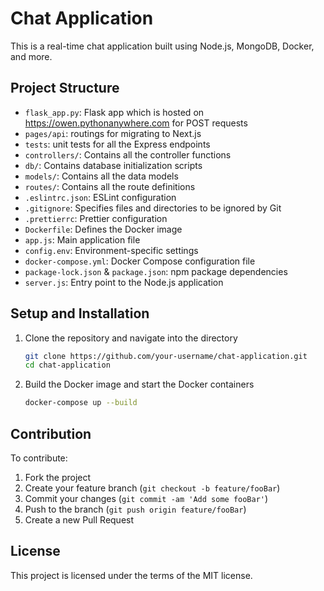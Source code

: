 # Chat Application

This is a real-time chat application built using Node.js, MongoDB, Docker, and more. 

## Project Structure

- `flask_app.py`: Flask app which is hosted on https://owen.pythonanywhere.com for POST requests
- `pages/api`: routings for migrating to Next.js
- `tests`: unit tests for all the Express endpoints
- `controllers/`: Contains all the controller functions
- `db/`: Contains database initialization scripts
- `models/`: Contains all the data models
- `routes/`: Contains all the route definitions
- `.eslintrc.json`: ESLint configuration
- `.gitignore`: Specifies files and directories to be ignored by Git
- `.prettierrc`: Prettier configuration
- `Dockerfile`: Defines the Docker image
- `app.js`: Main application file
- `config.env`: Environment-specific settings
- `docker-compose.yml`: Docker Compose configuration file
- `package-lock.json` & `package.json`: npm package dependencies
- `server.js`: Entry point to the Node.js application

## Setup and Installation

1. Clone the repository and navigate into the directory
    ```bash
    git clone https://github.com/your-username/chat-application.git
    cd chat-application
    ```

2. Build the Docker image and start the Docker containers
    ```bash
    docker-compose up --build
    ```

## Contribution

To contribute:

1. Fork the project
2. Create your feature branch (`git checkout -b feature/fooBar`)
3. Commit your changes (`git commit -am 'Add some fooBar'`)
4. Push to the branch (`git push origin feature/fooBar`)
5. Create a new Pull Request

## License

This project is licensed under the terms of the MIT license.

